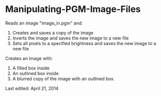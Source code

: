 Manipulating-PGM-Image-Files
============================


 Reads an image "image_in.pgm" and:
 
 1. Creates and saves a copy of the image
 2. Inverts the image and saves the new image to a new file
 3. Sets all pixels to a specified brightness and saves the new image to a new file
 
 Creates an image with: 
 
 1. A filled box inside
 2. An outlined box inside
 3. A blurred copy of the image with an outlined box.
 
 Last edited: April 21, 2014

